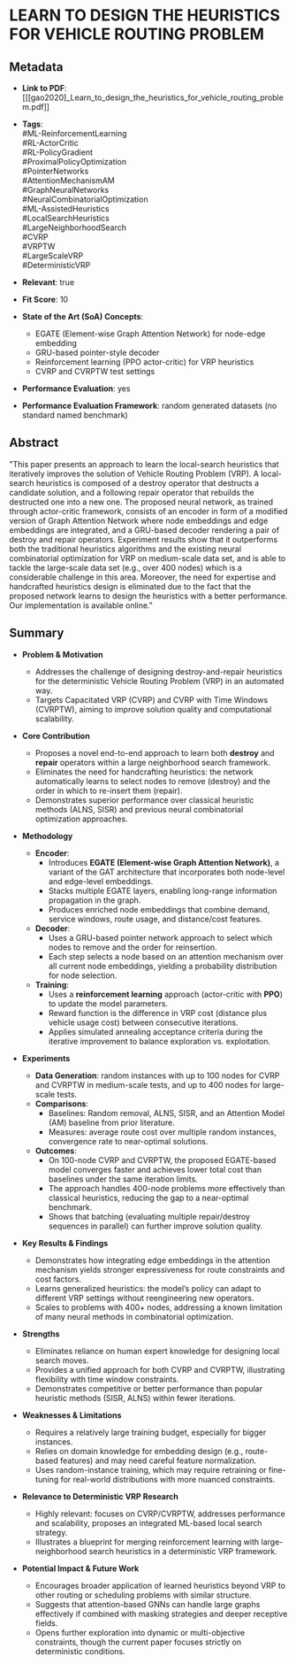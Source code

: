 # LEARN TO DESIGN THE HEURISTICS FOR VEHICLE ROUTING PROBLEM

## Metadata
- **Link to PDF**: [[[gao2020]_Learn_to_design_the_heuristics_for_vehicle_routing_problem.pdf]]
- **Tags**:  
  #ML-ReinforcementLearning  
  #RL-ActorCritic  
  #RL-PolicyGradient  
  #ProximalPolicyOptimization  
  #PointerNetworks  
  #AttentionMechanismAM  
  #GraphNeuralNetworks  
  #NeuralCombinatorialOptimization  
  #ML-AssistedHeuristics  
  #LocalSearchHeuristics  
  #LargeNeighborhoodSearch  
  #CVRP  
  #VRPTW  
  #LargeScaleVRP  
  #DeterministicVRP  

- **Relevant**: true  
- **Fit Score**: 10  
- **State of the Art (SoA) Concepts**:
  - EGATE (Element-wise Graph Attention Network) for node-edge embedding  
  - GRU-based pointer-style decoder  
  - Reinforcement learning (PPO actor-critic) for VRP heuristics  
  - CVRP and CVRPTW test settings  
- **Performance Evaluation**: yes  
- **Performance Evaluation Framework**: random generated datasets (no standard named benchmark)

## Abstract
"This paper presents an approach to learn the local-search heuristics that iteratively improves the solution of Vehicle Routing Problem (VRP). A local-search heuristics is composed of a destroy operator that destructs a candidate solution, and a following repair operator that rebuilds the destructed one into a new one. The proposed neural network, as trained through actor-critic framework, consists of an encoder in form of a modified version of Graph Attention Network where node embeddings and edge embeddings are integrated, and a GRU-based decoder rendering a pair of destroy and repair operators. Experiment results show that it outperforms both the traditional heuristics algorithms and the existing neural combinatorial optimization for VRP on medium-scale data set, and is able to tackle the large-scale data set (e.g., over 400 nodes) which is a considerable challenge in this area. Moreover, the need for expertise and handcrafted heuristics design is eliminated due to the fact that the proposed network learns to design the heuristics with a better performance. Our implementation is available online."

## Summary
- **Problem & Motivation**
  - Addresses the challenge of designing destroy-and-repair heuristics for the deterministic Vehicle Routing Problem (VRP) in an automated way.
  - Targets Capacitated VRP (CVRP) and CVRP with Time Windows (CVRPTW), aiming to improve solution quality and computational scalability.

- **Core Contribution**
  - Proposes a novel end-to-end approach to learn both **destroy** and **repair** operators within a large neighborhood search framework.
  - Eliminates the need for handcrafting heuristics: the network automatically learns to select nodes to remove (destroy) and the order in which to re-insert them (repair).
  - Demonstrates superior performance over classical heuristic methods (ALNS, SISR) and previous neural combinatorial optimization approaches.

- **Methodology**
  - **Encoder**:  
    - Introduces **EGATE (Element-wise Graph Attention Network)**, a variant of the GAT architecture that incorporates both node-level and edge-level embeddings.  
    - Stacks multiple EGATE layers, enabling long-range information propagation in the graph.  
    - Produces enriched node embeddings that combine demand, service windows, route usage, and distance/cost features.
  - **Decoder**:  
    - Uses a GRU-based pointer network approach to select which nodes to remove and the order for reinsertion.  
    - Each step selects a node based on an attention mechanism over all current node embeddings, yielding a probability distribution for node selection.
  - **Training**:  
    - Uses a **reinforcement learning** approach (actor-critic with **PPO**) to update the model parameters.  
    - Reward function is the difference in VRP cost (distance plus vehicle usage cost) between consecutive iterations.  
    - Applies simulated annealing acceptance criteria during the iterative improvement to balance exploration vs. exploitation.

- **Experiments**
  - **Data Generation**: random instances with up to 100 nodes for CVRP and CVRPTW in medium-scale tests, and up to 400 nodes for large-scale tests.
  - **Comparisons**:
    - Baselines: Random removal, ALNS, SISR, and an Attention Model (AM) baseline from prior literature.
    - Measures: average route cost over multiple random instances, convergence rate to near-optimal solutions.
  - **Outcomes**:
    - On 100-node CVRP and CVRPTW, the proposed EGATE-based model converges faster and achieves lower total cost than baselines under the same iteration limits.
    - The approach handles 400-node problems more effectively than classical heuristics, reducing the gap to a near-optimal benchmark.
    - Shows that batching (evaluating multiple repair/destroy sequences in parallel) can further improve solution quality.

- **Key Results & Findings**
  - Demonstrates how integrating edge embeddings in the attention mechanism yields stronger expressiveness for route constraints and cost factors.
  - Learns generalized heuristics: the model’s policy can adapt to different VRP settings without reengineering new operators.
  - Scales to problems with 400+ nodes, addressing a known limitation of many neural methods in combinatorial optimization.

- **Strengths**
  - Eliminates reliance on human expert knowledge for designing local search moves.
  - Provides a unified approach for both CVRP and CVRPTW, illustrating flexibility with time window constraints.
  - Demonstrates competitive or better performance than popular heuristic methods (SISR, ALNS) within fewer iterations.

- **Weaknesses & Limitations**
  - Requires a relatively large training budget, especially for bigger instances.
  - Relies on domain knowledge for embedding design (e.g., route-based features) and may need careful feature normalization.
  - Uses random-instance training, which may require retraining or fine-tuning for real-world distributions with more nuanced constraints.

- **Relevance to Deterministic VRP Research**
  - Highly relevant: focuses on CVRP/CVRPTW, addresses performance and scalability, proposes an integrated ML-based local search strategy.
  - Illustrates a blueprint for merging reinforcement learning with large-neighborhood search heuristics in a deterministic VRP framework.

- **Potential Impact & Future Work**
  - Encourages broader application of learned heuristics beyond VRP to other routing or scheduling problems with similar structure.
  - Suggests that attention-based GNNs can handle large graphs effectively if combined with masking strategies and deeper receptive fields.
  - Opens further exploration into dynamic or multi-objective constraints, though the current paper focuses strictly on deterministic conditions.